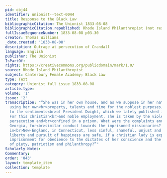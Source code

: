 ```yaml
---
pid: obj44
identifier: unionist--text-0044
title: Response to the Black Law
bibliographicCitation: The Unionist 1833-08-08
bibliographicCitation.republished: Rhode Island Philanthropist (not researched)
fullIssueSequenceNumber: 1833-08-08 p03.30
creator: Thomas Williams
_date.created: '1833-08-08'
description: Outrage at persecution of Crandall
language: English
publisher: The Unionist
IsPartOf: 
rights: https://creativecommons.org/publicdomain/mark/1.0/
source: Rhode Island Philanthropist
subject: Canterbury Female Academy; Black Law
type: Text
category: Unionist full issue 1833-08-08
article.type: 
volume: '1'
issue: '2'
transcription: "“She was in her own house, and as we suppose in her native State,
  using her own<br>property, talents and time for the noblest purposes, according
  to the sentiments<br>of President Dwight, which we lately published in this paper.
  For this christian<br>and noble employment, she is taken by the violent hand of
  persecution and<br>confined in a prison. What were the complaints and censures against
  Georgia, for<br>similar conduct towards the imprisoned missionaries? Is such conduct
  in<br>New-England, in Connecticut, less sinful, shameful, unjust and cruel? Whose<br>life,
  liberty and pursuit of happiness are safe, if a christian lady is exposed<br>to
  imprisonment for obedience to the dictates of her conscience and the evident<br>requirements
  of piety, patriotism and philanthropy?”"
Scholarly Notes: 
Commentary: 
order: '043'
layout: template_item
collection: template
---
```

